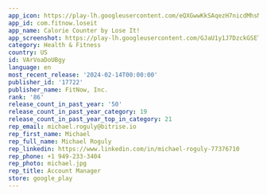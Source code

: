 ```yaml
---
app_icon: https://play-lh.googleusercontent.com/eQXGwwKkSAqezH7nicdMhsM7BfUf29XQFtPbJLdOH81Grtk8ylKqZGISzcWcSddgcWs
app_id: com.fitnow.loseit
app_name: Calorie Counter by Lose It!
app_screenshot: https://play-lh.googleusercontent.com/GJaU1y1J7DzckGSETieG7FpAYxKRKAGdYapFu5qpZDQLpRV8EorU4U9X400qaquUvyg
category: Health & Fitness
country: US
id: VArVoaDoUBgy
language: en
most_recent_release: '2024-02-14T00:00:00'
publisher_id: '17722'
publisher_name: FitNow, Inc.
rank: '86'
release_count_in_past_year: '50'
release_count_in_past_year_category: 19
release_count_in_past_year_top_in_category: 21
rep_email: michael.roguly@bitrise.io
rep_first_name: Michael
rep_full_name: Michael Roguly
rep_linkedin: https://www.linkedin.com/in/michael-roguly-77376710
rep_phone: +1 949-233-3404
rep_photo: michael.jpg
rep_title: Account Manager
store: google_play
---
```

